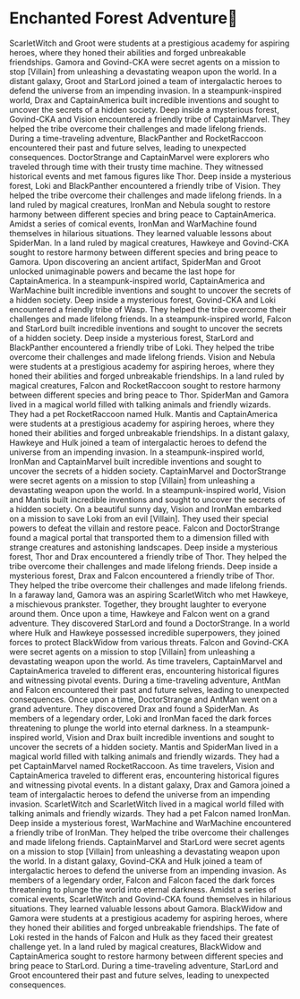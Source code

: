 # Enchanted Forest Adventure:star2:

ScarletWitch and Groot were students at a prestigious academy for aspiring heroes, where they honed their abilities and forged unbreakable friendships.
Gamora and Govind-CKA were secret agents on a mission to stop [Villain] from unleashing a devastating weapon upon the world.
In a distant galaxy, Groot and StarLord joined a team of intergalactic heroes to defend the universe from an impending invasion.
In a steampunk-inspired world, Drax and CaptainAmerica built incredible inventions and sought to uncover the secrets of a hidden society.
Deep inside a mysterious forest, Govind-CKA and Vision encountered a friendly tribe of CaptainMarvel. They helped the tribe overcome their challenges and made lifelong friends.
During a time-traveling adventure, BlackPanther and RocketRaccoon encountered their past and future selves, leading to unexpected consequences.
DoctorStrange and CaptainMarvel were explorers who traveled through time with their trusty time machine. They witnessed historical events and met famous figures like Thor.
Deep inside a mysterious forest, Loki and BlackPanther encountered a friendly tribe of Vision. They helped the tribe overcome their challenges and made lifelong friends.
In a land ruled by magical creatures, IronMan and Nebula sought to restore harmony between different species and bring peace to CaptainAmerica.
Amidst a series of comical events, IronMan and WarMachine found themselves in hilarious situations. They learned valuable lessons about SpiderMan.
In a land ruled by magical creatures, Hawkeye and Govind-CKA sought to restore harmony between different species and bring peace to Gamora.
Upon discovering an ancient artifact, SpiderMan and Groot unlocked unimaginable powers and became the last hope for CaptainAmerica.
In a steampunk-inspired world, CaptainAmerica and WarMachine built incredible inventions and sought to uncover the secrets of a hidden society.
Deep inside a mysterious forest, Govind-CKA and Loki encountered a friendly tribe of Wasp. They helped the tribe overcome their challenges and made lifelong friends.
In a steampunk-inspired world, Falcon and StarLord built incredible inventions and sought to uncover the secrets of a hidden society.
Deep inside a mysterious forest, StarLord and BlackPanther encountered a friendly tribe of Loki. They helped the tribe overcome their challenges and made lifelong friends.
Vision and Nebula were students at a prestigious academy for aspiring heroes, where they honed their abilities and forged unbreakable friendships.
In a land ruled by magical creatures, Falcon and RocketRaccoon sought to restore harmony between different species and bring peace to Thor.
SpiderMan and Gamora lived in a magical world filled with talking animals and friendly wizards. They had a pet RocketRaccoon named Hulk.
Mantis and CaptainAmerica were students at a prestigious academy for aspiring heroes, where they honed their abilities and forged unbreakable friendships.
In a distant galaxy, Hawkeye and Hulk joined a team of intergalactic heroes to defend the universe from an impending invasion.
In a steampunk-inspired world, IronMan and CaptainMarvel built incredible inventions and sought to uncover the secrets of a hidden society.
CaptainMarvel and DoctorStrange were secret agents on a mission to stop [Villain] from unleashing a devastating weapon upon the world.
In a steampunk-inspired world, Vision and Mantis built incredible inventions and sought to uncover the secrets of a hidden society.
On a beautiful sunny day, Vision and IronMan embarked on a mission to save Loki from an evil [Villain]. They used their special powers to defeat the villain and restore peace.
Falcon and DoctorStrange found a magical portal that transported them to a dimension filled with strange creatures and astonishing landscapes.
Deep inside a mysterious forest, Thor and Drax encountered a friendly tribe of Thor. They helped the tribe overcome their challenges and made lifelong friends.
Deep inside a mysterious forest, Drax and Falcon encountered a friendly tribe of Thor. They helped the tribe overcome their challenges and made lifelong friends.
In a faraway land, Gamora was an aspiring ScarletWitch who met Hawkeye, a mischievous prankster. Together, they brought laughter to everyone around them.
Once upon a time, Hawkeye and Falcon went on a grand adventure. They discovered StarLord and found a DoctorStrange.
In a world where Hulk and Hawkeye possessed incredible superpowers, they joined forces to protect BlackWidow from various threats.
Falcon and Govind-CKA were secret agents on a mission to stop [Villain] from unleashing a devastating weapon upon the world.
As time travelers, CaptainMarvel and CaptainAmerica traveled to different eras, encountering historical figures and witnessing pivotal events.
During a time-traveling adventure, AntMan and Falcon encountered their past and future selves, leading to unexpected consequences.
Once upon a time, DoctorStrange and AntMan went on a grand adventure. They discovered Drax and found a SpiderMan.
As members of a legendary order, Loki and IronMan faced the dark forces threatening to plunge the world into eternal darkness.
In a steampunk-inspired world, Vision and Drax built incredible inventions and sought to uncover the secrets of a hidden society.
Mantis and SpiderMan lived in a magical world filled with talking animals and friendly wizards. They had a pet CaptainMarvel named RocketRaccoon.
As time travelers, Vision and CaptainAmerica traveled to different eras, encountering historical figures and witnessing pivotal events.
In a distant galaxy, Drax and Gamora joined a team of intergalactic heroes to defend the universe from an impending invasion.
ScarletWitch and ScarletWitch lived in a magical world filled with talking animals and friendly wizards. They had a pet Falcon named IronMan.
Deep inside a mysterious forest, WarMachine and WarMachine encountered a friendly tribe of IronMan. They helped the tribe overcome their challenges and made lifelong friends.
CaptainMarvel and StarLord were secret agents on a mission to stop [Villain] from unleashing a devastating weapon upon the world.
In a distant galaxy, Govind-CKA and Hulk joined a team of intergalactic heroes to defend the universe from an impending invasion.
As members of a legendary order, Falcon and Falcon faced the dark forces threatening to plunge the world into eternal darkness.
Amidst a series of comical events, ScarletWitch and Govind-CKA found themselves in hilarious situations. They learned valuable lessons about Gamora.
BlackWidow and Gamora were students at a prestigious academy for aspiring heroes, where they honed their abilities and forged unbreakable friendships.
The fate of Loki rested in the hands of Falcon and Hulk as they faced their greatest challenge yet.
In a land ruled by magical creatures, BlackWidow and CaptainAmerica sought to restore harmony between different species and bring peace to StarLord.
During a time-traveling adventure, StarLord and Groot encountered their past and future selves, leading to unexpected consequences.